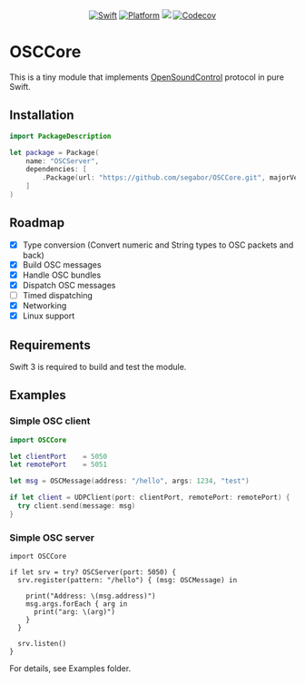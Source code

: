 <div align="center">
    <a href="https://swift.org"><img src="https://img.shields.io/badge/Swift-3.0-orange.svg?style=flat" alt="Swift" /></a>
    <a href="https://swift.org"><img src="https://img.shields.io/badge/Platforms-OS%20X%20--%20Linux-lightgray.svg?style=flat" alt="Platform" /></a>
    <a href="https://travis-ci.org/segabor/OSCCore" alt="Travis"><img src="https://travis-ci.org/segabor/OSCCore.svg?branch=master"></a>
    <a href="https://codecov.io/gh/segabor/OSCCore"><img src="https://codecov.io/gh/segabor/OSCCore/branch/master/graph/badge.svg" alt="Codecov" /></a>
</div>

# OSCCore

This is a tiny module that implements [OpenSoundControl](http://opensoundcontrol.org/spec-1_0) protocol in pure Swift.

## Installation

```swift
import PackageDescription

let package = Package(
    name: "OSCServer",
    dependencies: [
        .Package(url: "https://github.com/segabor/OSCCore.git", majorVersion: 0)
    ]
)
```

## Roadmap

- [x] Type conversion (Convert numeric and String types to OSC packets and back)
- [x] Build OSC messages
- [x] Handle OSC bundles
- [x] Dispatch OSC messages
- [ ] Timed dispatching
- [x] Networking
- [x] Linux support

## Requirements

Swift 3 is required to build and test the module.

## Examples

### Simple OSC client

```swift
import OSCCore

let clientPort    = 5050
let remotePort    = 5051

let msg = OSCMessage(address: "/hello", args: 1234, "test")

if let client = UDPClient(port: clientPort, remotePort: remotePort) {
  try client.send(message: msg)
}
```

### Simple OSC server
```
import OSCCore

if let srv = try? OSCServer(port: 5050) {
  srv.register(pattern: "/hello") { (msg: OSCMessage) in
    
    print("Address: \(msg.address)")
    msg.args.forEach { arg in
      print("arg: \(arg)")
    }
  }

  srv.listen()
}
```

For details, see Examples folder.
